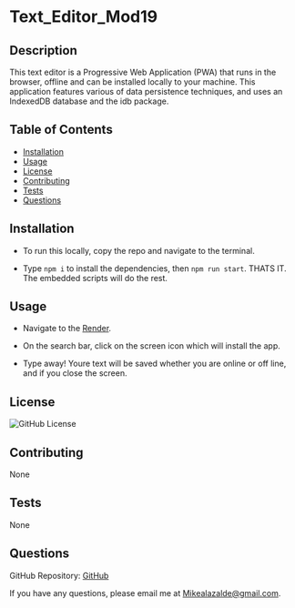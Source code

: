 # Text_Editor_Mod19

## Description

This text editor is a Progressive Web Application (PWA) that runs in the browser, offline and can be installed locally to your machine. This application features various of data persistence techniques, and uses an IndexedDB database and the idb package.

## Table of Contents

- [Installation](#installation)
- [Usage](#usage)
- [License](#license)
- [Contributing](#contributing)
- [Tests](#tests)
- [Questions](#questions)


## Installation

- To run this locally, copy the repo and navigate to the terminal.

- Type `npm i` to install the dependencies, then `npm run start`. THATS IT. The embedded scripts will do the rest.

## Usage

- Navigate to the [Render](https://text-editor-mod19-8aav.onrender.com).

- On the search bar, click on the screen icon which will install the app. 

- Type away! Youre text will be saved whether you are online or off line, and if you close the screen.

## License

![GitHub License](https://img.shields.io/badge/license-None-blue.svg)

## Contributing

None

## Tests

None

## Questions

GitHub Repository: [GitHub](https://github.com/MLazalde/Text_Editor_Mod19.git)

If you have any questions, please email me at <Mikealazalde@gmail.com>.


